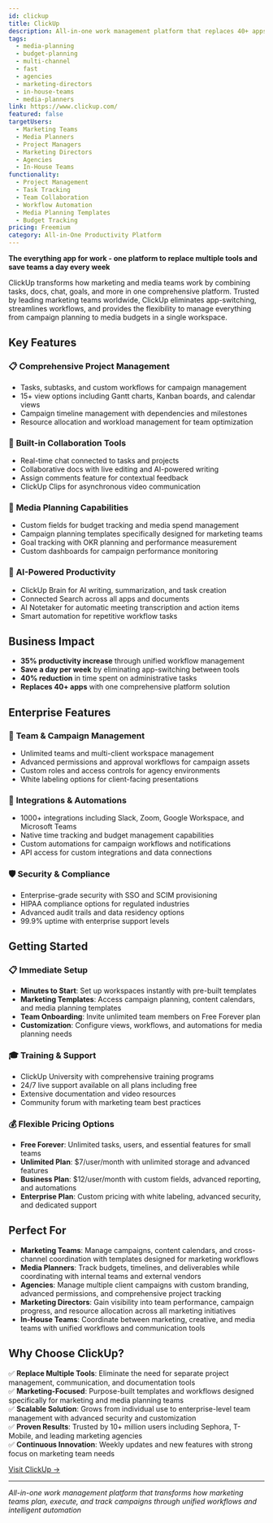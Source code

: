 ```yaml
---
id: clickup
title: ClickUp
description: All-in-one work management platform that replaces 40+ apps with comprehensive project management, collaboration, and automation tools designed to save teams a day every week on productivity.
tags:
  - media-planning
  - budget-planning
  - multi-channel
  - fast
  - agencies
  - marketing-directors
  - in-house-teams
  - media-planners
link: https://www.clickup.com/
featured: false
targetUsers:
  - Marketing Teams
  - Media Planners
  - Project Managers
  - Marketing Directors
  - Agencies
  - In-House Teams
functionality:
  - Project Management
  - Task Tracking
  - Team Collaboration
  - Workflow Automation
  - Media Planning Templates
  - Budget Tracking
pricing: Freemium
category: All-in-One Productivity Platform
---
```


**The everything app for work - one platform to replace multiple tools and save teams a day every week**

ClickUp transforms how marketing and media teams work by combining tasks, docs, chat, goals, and more in one comprehensive platform. Trusted by leading marketing teams worldwide, ClickUp eliminates app-switching, streamlines workflows, and provides the flexibility to manage everything from campaign planning to media budgets in a single workspace.

## Key Features

### 📋 **Comprehensive Project Management**
- Tasks, subtasks, and custom workflows for campaign management
- 15+ view options including Gantt charts, Kanban boards, and calendar views
- Campaign timeline management with dependencies and milestones
- Resource allocation and workload management for team optimization

### 🤝 **Built-in Collaboration Tools**
- Real-time chat connected to tasks and projects
- Collaborative docs with live editing and AI-powered writing
- Assign comments feature for contextual feedback
- ClickUp Clips for asynchronous video communication

### 🎯 **Media Planning Capabilities**
- Custom fields for budget tracking and media spend management
- Campaign planning templates specifically designed for marketing teams
- Goal tracking with OKR planning and performance measurement
- Custom dashboards for campaign performance monitoring

### 🤖 **AI-Powered Productivity**
- ClickUp Brain for AI writing, summarization, and task creation
- Connected Search across all apps and documents
- AI Notetaker for automatic meeting transcription and action items
- Smart automation for repetitive workflow tasks

## Business Impact

- **35% productivity increase** through unified workflow management
- **Save a day per week** by eliminating app-switching between tools
- **40% reduction** in time spent on administrative tasks
- **Replaces 40+ apps** with one comprehensive platform solution

## Enterprise Features

### 🏢 **Team & Campaign Management**
- Unlimited teams and multi-client workspace management
- Advanced permissions and approval workflows for campaign assets
- Custom roles and access controls for agency environments
- White labeling options for client-facing presentations

### 🔗 **Integrations & Automations**
- 1000+ integrations including Slack, Zoom, Google Workspace, and Microsoft Teams
- Native time tracking and budget management capabilities
- Custom automations for campaign workflows and notifications
- API access for custom integrations and data connections

### 🛡️ **Security & Compliance**
- Enterprise-grade security with SSO and SCIM provisioning
- HIPAA compliance options for regulated industries
- Advanced audit trails and data residency options
- 99.9% uptime with enterprise support levels

## Getting Started

### 📋 **Immediate Setup**
- **Minutes to Start**: Set up workspaces instantly with pre-built templates
- **Marketing Templates**: Access campaign planning, content calendars, and media planning templates
- **Team Onboarding**: Invite unlimited team members on Free Forever plan
- **Customization**: Configure views, workflows, and automations for media planning needs

### 🎓 **Training & Support**
- ClickUp University with comprehensive training programs
- 24/7 live support available on all plans including free
- Extensive documentation and video resources
- Community forum with marketing team best practices

### 💰 **Flexible Pricing Options**
- **Free Forever**: Unlimited tasks, users, and essential features for small teams
- **Unlimited Plan**: $7/user/month with unlimited storage and advanced features
- **Business Plan**: $12/user/month with custom fields, advanced reporting, and automations
- **Enterprise Plan**: Custom pricing with white labeling, advanced security, and dedicated support

## Perfect For

- **Marketing Teams**: Manage campaigns, content calendars, and cross-channel coordination with templates designed for marketing workflows
- **Media Planners**: Track budgets, timelines, and deliverables while coordinating with internal teams and external vendors
- **Agencies**: Manage multiple client campaigns with custom branding, advanced permissions, and comprehensive project tracking
- **Marketing Directors**: Gain visibility into team performance, campaign progress, and resource allocation across all marketing initiatives
- **In-House Teams**: Coordinate between marketing, creative, and media teams with unified workflows and communication tools

## Why Choose ClickUp?

✅ **Replace Multiple Tools**: Eliminate the need for separate project management, communication, and documentation tools  
✅ **Marketing-Focused**: Purpose-built templates and workflows designed specifically for marketing and media planning teams  
✅ **Scalable Solution**: Grows from individual use to enterprise-level team management with advanced security and customization  
✅ **Proven Results**: Trusted by 10+ million users including Sephora, T-Mobile, and leading marketing agencies  
✅ **Continuous Innovation**: Weekly updates and new features with strong focus on marketing team needs  

[Visit ClickUp →](https://www.clickup.com/)

---

*All-in-one work management platform that transforms how marketing teams plan, execute, and track campaigns through unified workflows and intelligent automation* 